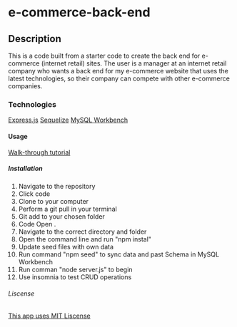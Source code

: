 # e-commerce-back-end

## Description
This is a code built from a starter code to create the back end for e-commerce (internet retail) sites. The user is a manager at an internet retail company who wants a back end for my e-commerce website that uses the latest technologies, so their company can compete with other e-commerce companies. 

### Technologies 

[Express.js](https://expressjs.com/)
[Sequelize](https://sequelize.org/)
[MySQL Workbench](https://www.mysql.com/products/workbench/)


#### Usage 
[Walk-through tutorial]()

##### Installation 
1. Navigate to the repository
2. Click code
3. Clone to your computer
4. Perform a git pull in your terminal
5. Git add to your chosen folder
6. Code Open .
7. Navigate to the correct directory and folder
8. Open the command line and run "npm instal"
9. Update seed files with own data
10. Run command "npm seed" to sync data and past Schema in MySQL Workbench 
11. Run comman "node server.js" to begin 
12. Use insomnia to test CRUD operations

###### Liscense 
[This app uses MIT Liscense](https://opensource.org/license/mit/)
